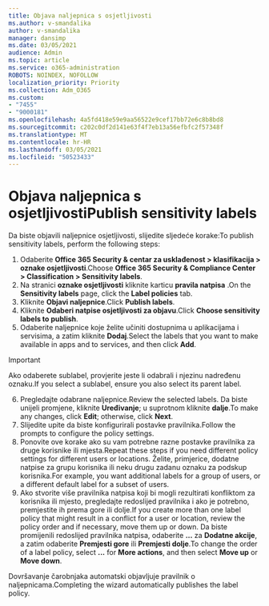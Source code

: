 ```yaml
---
title: Objava naljepnica s osjetljivosti
ms.author: v-smandalika
author: v-smandalika
manager: dansimp
ms.date: 03/05/2021
audience: Admin
ms.topic: article
ms.service: o365-administration
ROBOTS: NOINDEX, NOFOLLOW
localization_priority: Priority
ms.collection: Adm_O365
ms.custom:
- "7455"
- "9000181"
ms.openlocfilehash: 4a5fd418e59e9aa56522e9cef17bb72e6c8b8bd8
ms.sourcegitcommit: c202c0df2d141e63f4f7eb13a56efbfc2f57348f
ms.translationtype: MT
ms.contentlocale: hr-HR
ms.lasthandoff: 03/05/2021
ms.locfileid: "50523433"
---
```

# <a name="publish-sensitivity-labels"></a><span data-ttu-id="40fdc-102">Objava naljepnica s osjetljivosti</span><span class="sxs-lookup"><span data-stu-id="40fdc-102">Publish sensitivity labels</span></span>

<span data-ttu-id="40fdc-103">Da biste objavili naljepnice osjetljivosti, slijedite sljedeće korake:</span><span class="sxs-lookup"><span data-stu-id="40fdc-103">To publish sensitivity labels, perform the following steps:</span></span>

1. <span data-ttu-id="40fdc-104">Odaberite **Office 365 Security & centar za usklađenost > klasifikacija > oznake osjetljivosti**.</span><span class="sxs-lookup"><span data-stu-id="40fdc-104">Choose **Office 365 Security & Compliance Center > Classification > Sensitivity labels**.</span></span>
2. <span data-ttu-id="40fdc-105">Na stranici **oznake osjetljivosti** kliknite karticu **pravila natpisa** .</span><span class="sxs-lookup"><span data-stu-id="40fdc-105">On the **Sensitivity labels** page, click the **Label policies** tab.</span></span>
3. <span data-ttu-id="40fdc-106">Kliknite **Objavi naljepnice**.</span><span class="sxs-lookup"><span data-stu-id="40fdc-106">Click **Publish labels**.</span></span>
4. <span data-ttu-id="40fdc-107">Kliknite **Odaberi natpise osjetljivosti za objavu**.</span><span class="sxs-lookup"><span data-stu-id="40fdc-107">Click **Choose sensitivity labels to publish**.</span></span> 
5. <span data-ttu-id="40fdc-108">Odaberite naljepnice koje želite učiniti dostupnima u aplikacijama i servisima, a zatim kliknite **Dodaj**.</span><span class="sxs-lookup"><span data-stu-id="40fdc-108">Select the labels that you want to make available in apps and to services, and then click **Add**.</span></span>
> [!IMPORTANT]
> <span data-ttu-id="40fdc-109">Ako odaberete sublabel, provjerite jeste li odabrali i njezinu nadređenu oznaku.</span><span class="sxs-lookup"><span data-stu-id="40fdc-109">If you select a sublabel, ensure you also select its parent label.</span></span>
6. <span data-ttu-id="40fdc-110">Pregledajte odabrane naljepnice.</span><span class="sxs-lookup"><span data-stu-id="40fdc-110">Review the selected labels.</span></span> <span data-ttu-id="40fdc-111">Da biste unijeli promjene, kliknite **Uređivanje**; u suprotnom kliknite **dalje**.</span><span class="sxs-lookup"><span data-stu-id="40fdc-111">To make any changes, click **Edit**; otherwise, click **Next**.</span></span>
7. <span data-ttu-id="40fdc-112">Slijedite upite da biste konfigurirali postavke pravilnika.</span><span class="sxs-lookup"><span data-stu-id="40fdc-112">Follow the prompts to configure the policy settings.</span></span>
8. <span data-ttu-id="40fdc-113">Ponovite ove korake ako su vam potrebne razne postavke pravilnika za druge korisnike ili mjesta.</span><span class="sxs-lookup"><span data-stu-id="40fdc-113">Repeat these steps if you need different policy settings for different users or locations.</span></span> <span data-ttu-id="40fdc-114">Želite, primjerice, dodatne natpise za grupu korisnika ili neku drugu zadanu oznaku za podskup korisnika.</span><span class="sxs-lookup"><span data-stu-id="40fdc-114">For example, you want additional labels for a group of users, or a different default label for a subset of users.</span></span>
9. <span data-ttu-id="40fdc-115">Ako stvorite više pravilnika natpisa koji bi mogli rezultirati konfliktom za korisnika ili mjesto, pregledajte redoslijed pravilnika i ako je potrebno, premjestite ih prema gore ili dolje.</span><span class="sxs-lookup"><span data-stu-id="40fdc-115">If you create more than one label policy that might result in a conflict for a user or location, review the policy order and if necessary, move them up or down.</span></span> <span data-ttu-id="40fdc-116">Da biste promijenili redoslijed pravilnika natpisa, odaberite **...** za **Dodatne akcije**, a zatim odaberite **Premjesti gore** ili **Premjesti dolje**.</span><span class="sxs-lookup"><span data-stu-id="40fdc-116">To change the order of a label policy, select **...** for **More actions**, and then select **Move up** or **Move down**.</span></span>

<span data-ttu-id="40fdc-117">Dovršavanje čarobnjaka automatski objavljuje pravilnik o naljepnicama.</span><span class="sxs-lookup"><span data-stu-id="40fdc-117">Completing the wizard automatically publishes the label policy.</span></span>

